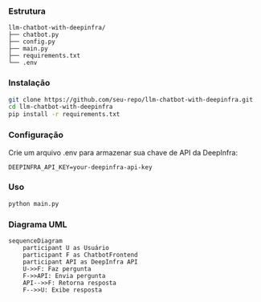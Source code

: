 
### Estrutura
```
llm-chatbot-with-deepinfra/
├── chatbot.py
├── config.py
├── main.py
├── requirements.txt
└── .env
```

### Instalação
```bash
git clone https://github.com/seu-repo/llm-chatbot-with-deepinfra.git
cd llm-chatbot-with-deepinfra
pip install -r requirements.txt
```

### Configuração
Crie um arquivo .env para armazenar sua chave de API da DeepInfra:
```
DEEPINFRA_API_KEY=your-deepinfra-api-key
```


### Uso
```bash
python main.py
```

### Diagrama UML
```mermaid
sequenceDiagram
    participant U as Usuário
    participant F as ChatbotFrontend
    participant API as DeepInfra API
    U->>F: Faz pergunta
    F->>API: Envia pergunta
    API-->>F: Retorna resposta
    F-->>U: Exibe resposta
```

